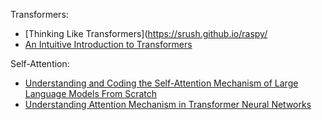 Transformers:

+ [Thinking Like Transformers](https://srush.github.io/raspy/
+ [An Intuitive Introduction to Transformers](https://blog.paperspace.com/attention-is-all-you-need-the-components-of-the-transformer/)

Self-Attention:

+ [Understanding and Coding the Self-Attention Mechanism of Large Language Models From Scratch](https://sebastianraschka.com/blog/2023/self-attention-from-scratch.html)
+ [Understanding Attention Mechanism in Transformer Neural Networks](https://learnopencv.com/attention-mechanism-in-transformer-neural-networks/)
